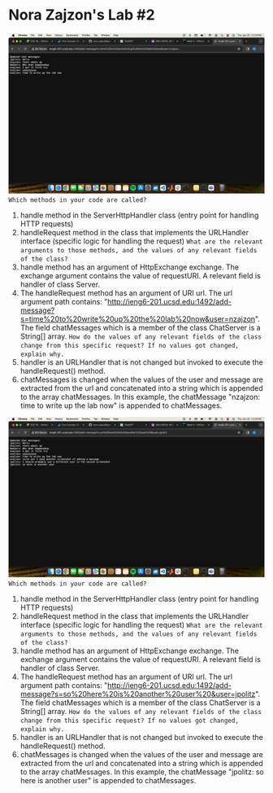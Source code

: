 Nora Zajzon's Lab #2
=========
![Image](user1.png)
`Which methods in your code are called?`
1. handle method in the ServerHttpHandler class (entry point for handling HTTP requests)
2. handleRequest method in the class that implements the URLHandler interface (specific logic for handling the request)
`What are the relevant arguments to those methods, and the values of any relevant fields of the class?`
1. handle method has an argument of HttpExchange exchange. The exchange argument contains the value of requestURI. A relevant field is handler of class Server.
2. The handleRequest method has an argument of URI url. The url argument path contains: "http://ieng6-201.ucsd.edu:1492/add-message?s=time%20to%20write%20up%20the%20lab%20now&user=nzajzon". The field chatMessages which is a member of the class ChatServer is a String[] array.
`How do the values of any relevant fields of the class change from this specific request? If no values got changed, explain why.`
1. handler is an URLHandler that is not changed but invoked to execute the handleRequest() method.
2. chatMessages is changed when the values of the user and message are extracted from the url and concatenated into a string which is appended to the array chatMessages. In this example, the chatMessage "nzajzon: time to write up the lab now" is appended to chatMessages.

![Image](user2.png)
`Which methods in your code are called?`
1. handle method in the ServerHttpHandler class (entry point for handling HTTP requests)
2. handleRequest method in the class that implements the URLHandler interface (specific logic for handling the request)
`What are the relevant arguments to those methods, and the values of any relevant fields of the class?`
1. handle method has an argument of HttpExchange exchange. The exchange argument contains the value of requestURI. A relevant field is handler of class Server.
2. The handleRequest method has an argument of URI url. The url argument path contains: "http://ieng6-201.ucsd.edu:1492/add-message?s=so%20here%20is%20another%20user%20&user=jpolitz". The field chatMessages which is a member of the class ChatServer is a String[] array.
`How do the values of any relevant fields of the class change from this specific request? If no values got changed, explain why.`
1. handler is an URLHandler that is not changed but invoked to execute the handleRequest() method.
2. chatMessages is changed when the values of the user and message are extracted from the url and concatenated into a string which is appended to the array chatMessages. In this example, the chatMessage "jpolitz: so here is another user" is appended to chatMessages.
